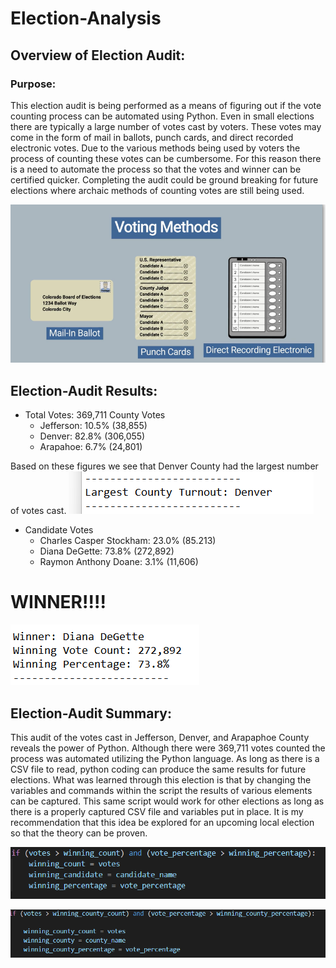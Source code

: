 # Election-Analysis
## Overview of Election Audit: 
### Purpose:
This election audit is being performed as a means of figuring out if the vote counting process can be automated using Python. Even in small elections there are typically a large number of votes cast by voters. These votes may come in the form of mail in ballots, punch cards, and direct recorded electronic votes. Due to the various methods being used by voters the process of counting these votes can be cumbersome. For this reason there is a need to automate the process so that the votes and winner can be certified quicker. Completing the audit could be ground breaking for future elections where archaic methods of counting votes are still being used.

![](https://github.com/lightbright832/Election-Analysis/blob/main/Voting%20methods.png)

## Election-Audit Results:
* Total Votes: 369,711
  County Votes
  * Jefferson: 10.5% (38,855)
  * Denver: 82.8% (306,055)
  * Arapahoe: 6.7% (24,801)
  
 Based on these figures we see that Denver County had the largest number of votes cast.
 ![](https://github.com/lightbright832/Election-Analysis/blob/main/Largest%20County%20Turnout.png)
 
* Candidate Votes
  * Charles Casper Stockham: 23.0% (85.213)
  * Diana DeGette: 73.8% (272,892)
  * Raymon Anthony Doane: 3.1% (11,606)

# WINNER!!!!

![](https://github.com/lightbright832/Election-Analysis/blob/main/Winner.png)

## Election-Audit Summary:
This audit of the votes cast in Jefferson, Denver, and Arapaphoe County reveals the power of Python. Although there were 369,711 votes counted the process was automated utilizing the Python language. As long as there is a CSV file to read, python coding can produce the same results for future elections. What was learned through this election is that by changing the variables and commands within the script the results of various elements can be captured. This same script would work for other elections as long as there is a properly captured CSV file and variables put in place. It is my recommendation that this idea be explored for an upcoming local election so that the theory can be proven. 

![](https://github.com/lightbright832/Election-Analysis/blob/main/winning%20candidate%20code.png)

![](https://github.com/lightbright832/Election-Analysis/blob/main/winning%20county%20code.png)
 
